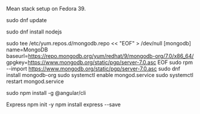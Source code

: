 Mean stack setup on Fedora 39.

sudo dnf update

sudo dnf install nodejs

sudo tee /etc/yum.repos.d/mongodb.repo << "EOF" > /dev/null
[mongodb]
name=MongoDB
baseurl=https://repo.mongodb.org/yum/redhat/9/mongodb-org/7.0/x86_64/
gpgkey=https://www.mongodb.org/static/pgp/server-7.0.asc
EOF
sudo rpm --import https://www.mongodb.org/static/pgp/server-7.0.asc
sudo dnf install mongodb-org
sudo systemctl enable mongod.service
sudo systemctl restart mongod.service

sudo npm install -g @angular/cli

Express
npm init -y
npm install express --save


